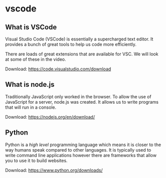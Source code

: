 # vscode

## What is VSCode

Visual Studio Code (VSCode) is essentially a supercharged text editor. It provides a bunch of great tools to help us code more efficiently.

There are loads of great extensions that are available for VSC. We will look at some of these in the video.

Download: https://code.visualstudio.com/download

## What is node.js

Traditionally JavaScript only worked in the browser. To allow the use of JavaScript for a server, node.js was created. It allows us to write programs that will run in a console.

Download: https://nodejs.org/en/download/

## Python

Python is a _high level_ programming language which means it is closer to the way humans speak compared to other languages. It is typically used to write command line applications however there are frameworks that allow you to use it to build websites.

Download: https://www.python.org/downloads/